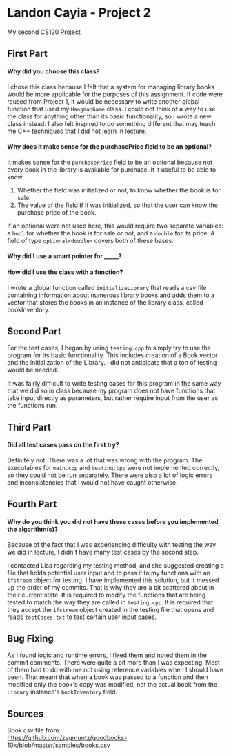 # Landon Cayia - Project 2
My second CS120 Project

## First Part

#### Why did you choose this class?
I chose this class because I felt that a system for managing library books would
be more applicable for the purposes of this assignment. If code were reused from
Project 1, it would be necessary to write another global function that used my
`HangmanGame` class. I could not think of a way to use the class for anything
other than its basic functionality, so I wrote a new class instead. I also felt
inspired to do something different that may teach me C++ techniques that I did
not learn in lecture.

#### Why does it make sense for the purchasePrice field to be an optional?
It makes sense for the `purchasePrice` field to be an optional because not every
book in the library is available for purchase. It it useful to be able to know
1) Whether the field was initialized or not, to know whether the book is for sale.
2) The value of the field if it was initialized, so that the user can know the
purchase price of the book.

If an optional were not used here, this would require two separate variables: a
`bool` for whether the book is for sale or not, and a `double` for its price.
A field of type `optional<double>` covers both of these bases.

#### Why did I use a smart pointer for _____?


#### How did I use the class with a function?
I wrote a global function called `initializeLibrary` that reads a csv file
containing information about numerous library books and adds them to a vector
that stores the books in an instance of the library class, called bookInventory.

## Second Part
For the test cases, I began by using `testing.cpp` to simply try to use the
program for its basic functionality. This includes creation of a Book vector
and the initialization of the Library. I did not anticipate that a ton of
testing would be needed.  

It was fairly difficult to write testing cases for this program in the same way 
that we did so in class because my program does not have functions that take
input directly as parameters, but rather require input from the user as the
functions run.

## Third Part

#### Did all test cases pass on the first try?
Definitely not. There was a lot that was wrong with the program. The executables
for `main.cpp` and `testing.cpp` were not implemented correctly, so they could
not be run separately. There were also a lot of logic errors and inconsistencies
that I would not have caught otherwise.

## Fourth Part

#### Why do you think you did not have these cases before you implemented the algorithm(s)?
Because of the fact that I was experiencing difficulty with testing the way
we did in lecture, I didn't have many test cases by the second step.  

I contacted Lisa regarding my testing method, and she suggested creating a file
that holds potential user input and to pass it to my functions with an `ifstream`
object for testing. I have implemented this solution, but it messed up the order
of my commits. That is why they are a bit scattered about in their current state.
It is required to modify the functions that are being tested to match the way
they are called in `testing.cpp`. It is required that they accept the `ifstream`
object created in the testing file that opens and reads `testCases.txt` to test
certain user input cases.


## Bug Fixing
As I found logic and runtime errors, I fixed them and noted them in the commit
comments. There were quite a bit more than I was expecting. Most of them had to
do with me not using reference variables when I should have been. That meant that
when a book was passed to a function and then modified only the book's copy was
modified, not the actual book from the `Library` instance's `bookInventory` field.


## Sources
Book csv file from:  
https://github.com/zygmuntz/goodbooks-10k/blob/master/samples/books.csv